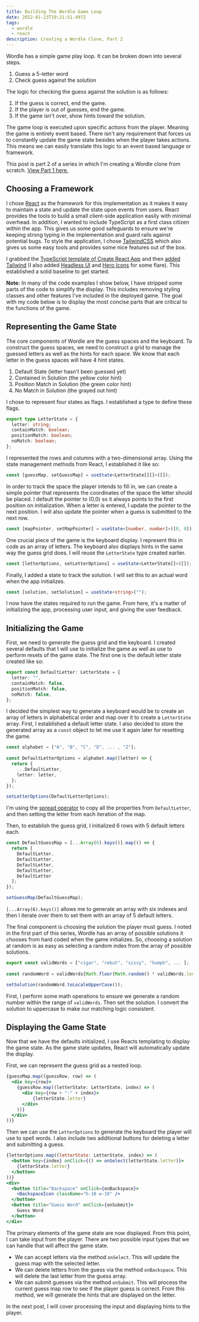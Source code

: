 ```yaml
---
title: Building The Wordle Game Loop
date: 2022-01-23T19:21:51.497Z
tags:
  - wordle
  - react
description: Creating a Wordle Clone, Part 2
---
```

Wordle has a simple game play loop. It can be broken down into several steps.

1. Guess a 5-letter word
2. Check guess against the solution

The logic for checking the guess against the solution is as follows:

1. If the guess is correct, end the game.
2. If the player is out of guesses, end the game.
3. If the game isn't over, show hints toward the solution.

The game loop is executed upon specific actions from the player. Meaning the game is entirely event based. There isn't any requirement that forces us to constantly update the game state besides when the player takes actions. This means we can easily translate this logic to an event based language or framework.

This post is part 2 of a series in which I'm creating a Wordle clone from scratch. [View Part 1 here.](/blog/understanding-how-wordle-works/)

## Choosing a Framework

I chose [React](https://reactjs.org/) as the framework for this implementation as it makes it easy to maintain a state and update the state upon events from users. React provides the tools to build a small client-side application easily with minimal overhead. In addition, I wanted to include TypeScript as a first class citizen within the app. This gives us some good safeguards to ensure we're keeping strong typing in the implementation and guard rails against potential bugs. To style the application, I chose [TailwindCSS](https://tailwindcss.com/) which also gives us some easy tools and provides some nice features out of the box.

I grabbed the [TypeScript template of Create React App](https://create-react-app.dev/docs/adding-typescript/) and then [added Tailwind](https://tailwindcss.com/docs/guides/create-react-app) (I also added [Headless UI](https://headlessui.dev/) and [Hero Icons](https://heroicons.com/) for some flare). This established a solid baseline to get started.

**Note:** In many of the code examples I show below, I have stripped some parts of the code to simplify the display. This includes removing styling classes and other features I've included in the deployed game. The goal with my code below is to display the most concise parts that are critical to the functions of the game. 

## Representing the Game State

The core components of Wordle are the guess spaces and the keyboard. To construct the guess spaces, we need to construct a grid to manage the guessed letters as well as the hints for each space. We know that each letter in the guess spaces will have 4 hint states.

1. Default State (letter hasn't been guessed yet)
2. Contained in Solution (the yellow color hint)
3. Position Match in Solution (the green color hint)
4. No Match in Solution (the grayed out hint)

I chose to represent four states as flags. I established a type to define these flags.

```typescript
export type LetterState = {
  letter: string;
  containMatch: boolean;
  positionMatch: boolean;
  noMatch: boolean;
};
```

I represented the rows and columns with a two-dimensional array. Using the state management methods from React, I established it like so:

```typescript
const [guessMap, setGuessMap] = useState<LetterState[][]>([]);
```

In order to track the space the player intends to fill in, we can create a simple pointer that represents the coordinates of the space the letter should be placed. I default the pointer to (0,0) so it always points to the first position on initialization. When a letter is entered, I update the pointer to the next position. I will also update the pointer when a guess is submitted to the next row.

```typescript
const [mapPointer, setMapPointer] = useState<[number, number]>([0, 0]);
```

One crucial piece of the game is the keyboard display. I represent this in code as an array of letters. The keyboard also displays hints in the same way the guess grid does. I will reuse the `LetterState` type created earlier.

```typescript
const [letterOptions, setLetterOptions] = useState<LetterState[]>([]);
```

Finally, I added a state to track the solution. I will set this to an actual word when the app initializes.

```typescript
const [solution, setSolution] = useState<string>("");
```

I now have the states required to run the game. From here, it's a matter of initializing the app, processing user input, and giving the user feedback.

## Initializing the Game

First, we need to generate the guess grid and the keyboard. I created several defaults that I will use to initialize the game as well as use to perform resets of the game state. The first one is the default letter state created like so:

```typescript
export const DefaultLetter: LetterState = {
  letter: "",
  containMatch: false,
  positionMatch: false,
  noMatch: false,
};
```

I decided the simplest way to generate a keyboard would be to create an array of letters in alphabetical order and map over it to create a `LetterState` array. First, I established a default letter state. I also decided to store the generated array as a `const` object to let me use it again later for resetting the game.

```typescript
const alphabet = ["A", "B", "C", "D", ... , "Z"];
                  
const DefaultLetterOptions = alphabet.map((letter) => {
  return {
    ...DefaultLetter,
    letter: letter,
  };
});

setLetterOptions(DefaultLetterOptions);
```

I'm using the [spread operator](https://developer.mozilla.org/en-US/docs/Web/JavaScript/Reference/Operators/Spread_syntax) to copy all the properties from `DefaultLetter`, and then setting the letter from each iteration of the map.

Then, to establish the guess grid, I initialized 6 rows with 5 default letters each. 

```typescript
const DefaultGuessMap = [...Array(6).keys()].map(() => {
  return [
    DefaultLetter, 
    DefaultLetter, 
    DefaultLetter, 
    DefaultLetter, 
    DefaultLetter
  ];
});

setGuessMap(DefaultGuessMap);
```

`[...Array(6).keys()]` allows me to generate an array with six indexes and then I iterate over them to set them with an array of 5 default letters.

The final component is choosing the solution the player must guess. I noted in the first part of this series, Wordle has an array of possible solutions it chooses from hard coded when the game initializes. So, choosing a solution at random is as easy as selecting a random index from the array of possible solutions.

```typescript
export const validWords = ["cigar", "rebut", "sissy", "humph", ... ];
                           
const randomWord = validWords[Math.floor(Math.random() * validWords.length)];

setSolution(randomWord.toLocaleUpperCase());
```

First, I perform some math operations to ensure we generate a random number within the range of `validWords`. Then set the solution. I convert the solution to uppercase to make our matching logic consistent.

## Displaying the Game State

Now that we have the defaults initialized, I use Reacts templating to display the game state. As the game state updates, React will automatically update the display.

First, we can represent the guess grid as a nested loop.

```jsx
{guessMap.map((guessRow, row) => (
  <div key={row}>
    {guessRow.map((letterState: LetterState, index) => (
      <div key={row + "-" + index}>
          {letterState.letter}
      </div>
    ))}
  </div>
))}
```

Then we can use the `LetterOptions` to generate the keyboard the player will use to spell words. I also include two additional buttons for deleting a letter and submitting a guess.

```jsx
{letterOptions.map((letterState: LetterState, index) => (
  <button key={index} onClick={() => onSelect(letterState.letter)}>
    {letterState.letter}
  </button>
))}
<div>
  <button title="Backspace" onClick={onBackspace}>
    <BackspaceIcon className="h-10 w-10" />
  </button>
  <button title="Guess Word" onClick={onSubmit}>
    Guess Word
  </button>
</div>
```

The primary elements of the game state are now displayed. From this point, I can take input from the player. There are two possible input types that we can handle that will affect the game state.

* We can accept letters via the method `onSelect`. This will update the guess map with the selected letter.
* We can delete letters from the guess via the method `onBackspace`. This will delete the last letter from the guess array.
* We can submit guesses via the method `onSubmit`. This will process the current guess map row to see if the player guess is correct. From this method, we will generate the hints that are displayed on the letter.

In the next post, I will cover processing the input and displaying hints to the player.